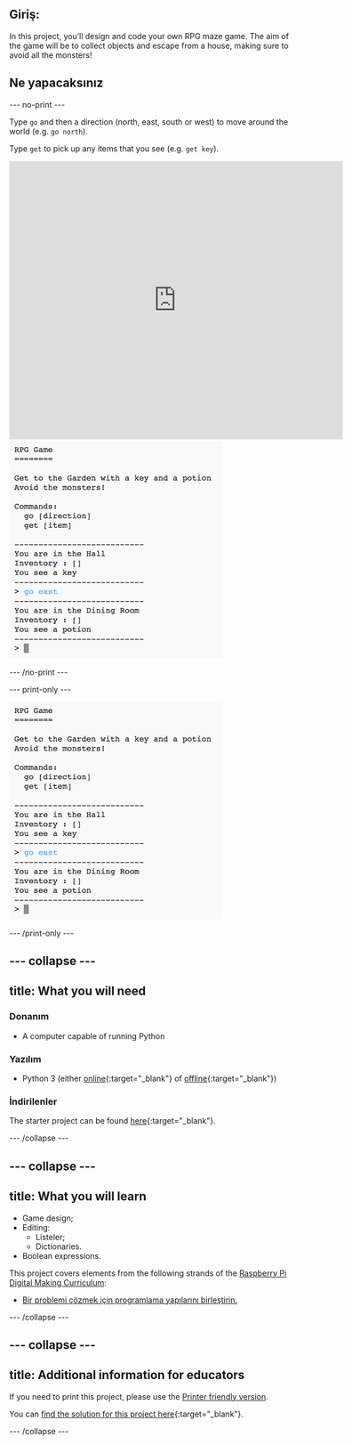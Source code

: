 ## Giriş:

In this project, you’ll design and code your own RPG maze game. The aim of the game will be to collect objects and escape from a house, making sure to avoid all the monsters!

## Ne yapacaksınız

\--- no-print \---

Type `go` and then a direction (north, east, south or west) to move around the world (e.g. `go north`).

Type `get` to pick up any items that you see (e.g. `get key`).

<div class="trinket">
  <iframe src="https://trinket.io/embed/python/d06adeb527?outputOnly=true&start=result" width="600" height="500" frameborder="0" marginwidth="0" marginheight="0" allowfullscreen>
  </iframe>
  <img src="images/rpg-finished.png">
</div>

\--- /no-print \---

\--- print-only \---

![tamamlanmış proje](images/rpg-finished.png)

\--- /print-only \---

## \--- collapse \---

## title: What you will need

### Donanım

+ A computer capable of running Python

### Yazılım

+ Python 3 (either [online](https://trinket.io/){:target="_blank"} of [offline](https://www.python.org/downloads/){:target="_blank"})

### İndirilenler

The starter project can be found [here](http://rpf.io/p/en/rpg-go){:target="_blank"}.

\--- /collapse \---

## \--- collapse \---

## title: What you will learn

+ Game design;
+ Editing: 
    + Listeler;
    + Dictionaries.
+ Boolean expressions.

This project covers elements from the following strands of the [Raspberry Pi Digital Making Curriculum](http://rpf.io/curriculum):

+ [Bir problemi çözmek için programlama yapılarını birleştirin.](https://www.raspberrypi.org/curriculum/programming/builder)

\--- /collapse \---

## \--- collapse \---

## title: Additional information for educators

If you need to print this project, please use the [Printer friendly version](https://projects.raspberrypi.org/en/projects/rpg/print).

You can [find the solution for this project here](http://rpf.io/p/en/rpg-get){:target="_blank"}.

\--- /collapse \---